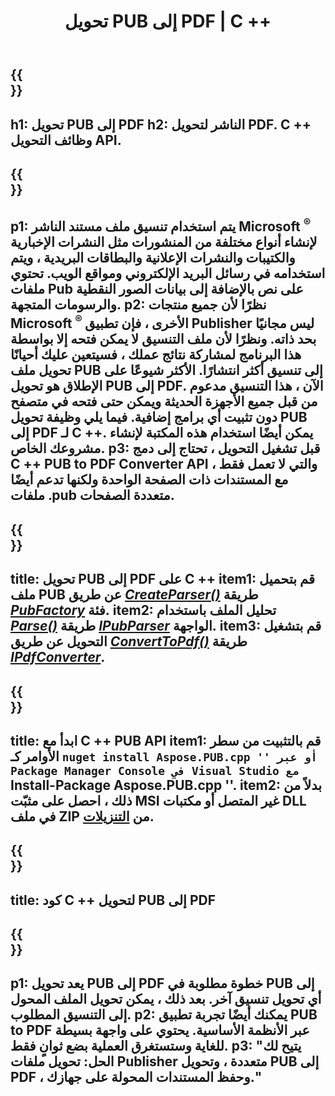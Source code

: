 ﻿---
translation: true
template: /_templates/conversion-child.md
title: تحويل PUB إلى PDF | C ++
description: قم بتحويل PUB إلى PDF باستخدام C ++ API على أنظمة التشغيل Windows و Linux و Mac OS X. وظيفة تحويل الناشر التي يسهل دمجها في الحل الخاص بك.
url: /cpp/conversion/pub-to-pdf/
metakeywords: pub إلى pdf c ++ ، تحويل pub إلى pdf cpp ، c ++ pub to pdf ، الناشر إلى pdf c ++
family: pub
platformtag: cpp
feature: conversion
---

{{<section banner>}}
---
h1: تحويل PUB إلى PDF
h2: الناشر لتحويل PDF. С ++ وظائف التحويل API.
---

{{<section overview>}}
---
p1: يتم استخدام تنسيق ملف مستند الناشر Microsoft <sup> ® </sup> لإنشاء أنواع مختلفة من المنشورات مثل النشرات الإخبارية والكتيبات والنشرات الإعلانية والبطاقات البريدية ، ويتم استخدامه في رسائل البريد الإلكتروني ومواقع الويب. تحتوي ملفات Pub على نص بالإضافة إلى بيانات الصور النقطية والرسومات المتجهة.
p2: نظرًا لأن جميع منتجات Microsoft <sup> ® </sup> الأخرى ، فإن تطبيق Publisher ليس مجانيًا بحد ذاته. ونظرًا لأن ملف التنسيق لا يمكن فتحه إلا بواسطة هذا البرنامج لمشاركة نتائج عملك ، فسيتعين عليك أحيانًا تحويل ملف PUB إلى تنسيق أكثر انتشارًا. الأكثر شيوعًا على الإطلاق هو تحويل PUB إلى PDF. الآن ، هذا التنسيق مدعوم من قبل جميع الأجهزة الحديثة ويمكن حتى فتحه في متصفح دون تثبيت أي برامج إضافية. فيما يلي وظيفة تحويل PUB إلى PDF لـ C ++. يمكن أيضًا استخدام هذه المكتبة لإنشاء مشروعك الخاص.
p3: قبل تشغيل التحويل ، تحتاج إلى دمج C ++ PUB to PDF Converter API ، والتي لا تعمل فقط مع المستندات ذات الصفحة الواحدة ولكنها تدعم أيضًا ملفات .pub متعددة الصفحات.
---

{{<section feature1>}}
---
title: تحويل PUB إلى PDF على C ++
item1: قم بتحميل ملف PUB عن طريق [*CreateParser()*](https://reference.aspose.com/pub/cpp/class/aspose.pub.pub_factory#a88c04c4c35d45ee8febc7e1554d03c4b) طريقة [*PubFactory*](https://reference.aspose.com/pub/cpp/class/aspose.pub.pub_factory) فئة.
item2: تحليل الملف باستخدام [*Parse()*](https://reference.aspose.com/pub/cpp/class/aspose.pub.i_pub_parser#ae9fc7043f382a5b4a7b694f0fe477915) طريقة [*IPubParser*](https://reference.aspose.com/pub/cpp/class/aspose.pub.i_pub_parser) الواجهة.
item3: قم بتشغيل التحويل عن طريق [*ConvertToPdf()*](https://reference.aspose.com/pub/cpp/class/aspose.pub.i_pdf_converter#acdea381bc8f2a2799e73a039b09ecdb5) طريقة [*IPdfConverter*](https://واجهةapireference.aspose.com/pub/cpp/class/aspose.pub.i_pdf_converter).
---

{{<section feature2>}}
---
title: ابدأ مع C ++ PUB API
item1: قم بالتثبيت من سطر الأوامر كـ `` nuget install Aspose.PUB.cpp '' أو عبر Package Manager Console في Visual Studio مع `` Install-Package Aspose.PUB.cpp ''.
item2: بدلاً من ذلك ، احصل على مثبّت MSI غير المتصل أو مكتبات DLL في ملف ZIP من [التنزيلات](https://releases.aspose.com/pub/cpp).
---

{{<section codeexample>}}
---
title: كود C ++ لتحويل PUB إلى PDF
---

{{<section summary>}}
---
p1: يعد تحويل PUB إلى PDF خطوة مطلوبة في PUB إلى أي تحويل تنسيق آخر. بعد ذلك ، يمكن تحويل الملف المحول إلى التنسيق المطلوب.
p2: يمكنك أيضًا تجربة تطبيق PUB to PDF عبر الأنظمة الأساسية. يحتوي على واجهة بسيطة للغاية وستستغرق العملية بضع ثوانٍ فقط.
p3: "يتيح لك الحل: تحويل ملفات Publisher متعددة ، وتحويل PUB إلى PDF ، وحفظ المستندات المحولة على جهازك."
---